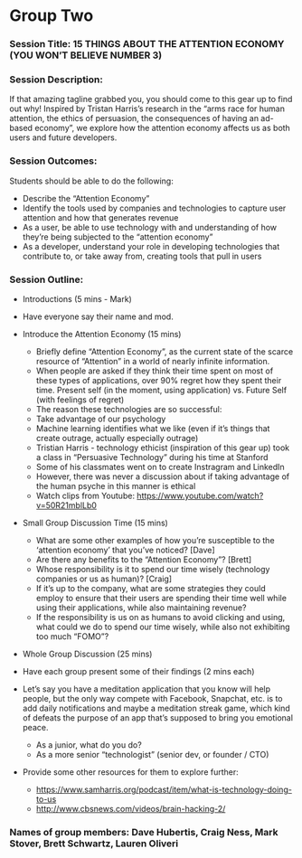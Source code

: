 # Group Two
 
### Session Title: 15 THINGS ABOUT THE ATTENTION ECONOMY (YOU WON’T BELIEVE NUMBER 3)
 
### Session Description: 

If that amazing tagline grabbed you, you should come to this gear up to find out why! Inspired by Tristan Harris’s research in the “arms race for human attention, the ethics of persuasion, the consequences of having an ad-based economy”, we explore how the attention economy affects us as both users and future developers. 

### Session Outcomes: 
 
Students should be able to do the following:
 
* Describe the “Attention Economy”
* Identify the tools used by companies and technologies to capture user attention and how that generates revenue
* As a user, be able to use technology with and understanding of how they’re being subjected to the “attention economy”
* As a developer, understand your role in developing technologies that contribute to, or take away from, creating tools that pull in users
 
### Session Outline:

* Introductions (5 mins - Mark)
 * Have everyone say their name and mod. 
* Introduce the Attention Economy (15 mins)
  * Briefly define “Attention Economy”, as the current state of the scarce resource of “Attention” in a world of nearly infinite information.
  * When people are asked if they think their time spent on most of these types of applications, over 90% regret how they spent their time. Present self (in the moment, using application) vs. Future Self (with feelings of regret)
  * The reason these technologies are so successful:
   * Take advantage of our psychology 
   * Machine learning identifies what we like (even if it’s things that create outrage, actually especially outrage) 
   * Tristian Harris - technology ethicist (inspiration of this gear up) took a class in “Persuasive Technology” during his time at Stanford
   * Some of his classmates went on to create Instragram and LinkedIn
   * However, there was never a discussion about if taking advantage of the human psyche in this manner is ethical
   * Watch clips from Youtube: https://www.youtube.com/watch?v=50R21mblLb0 

* Small Group Discussion Time (15 mins)
  * What are some other examples of how you’re susceptible to the ‘attention economy’ that you’ve noticed?  [Dave]
  * Are there any benefits to the “Attention Economy”? [Brett]
  * Whose responsibility is it to spend our time wisely (technology companies or us as human)? [Craig]  
  * If it’s up to the company, what are some strategies they could employ to ensure that their users are spending their time well while using their applications, while also maintaining revenue? 
  * If the responsibility is us on as humans to avoid clicking and using, what could we do to spend our time wisely, while also not exhibiting too much “FOMO”? 

* Whole Group Discussion (25 mins)
 * Have each group present some of their findings (2 mins each)
 * Let’s say you have a meditation application that you know will help people, but the only way compete with Facebook, Snapchat, etc. is to add daily notifications and maybe a meditation streak game, which kind of defeats the purpose of an app that’s supposed to bring you emotional peace. 
   * As a junior, what do you do? 
   * As a more senior “technologist” (senior dev, or founder / CTO)

* Provide some other resources for them to explore further:
  * https://www.samharris.org/podcast/item/what-is-technology-doing-to-us 
  * http://www.cbsnews.com/videos/brain-hacking-2/
 
### Names of group members: Dave Hubertis, Craig Ness, Mark Stover, Brett Schwartz, Lauren Oliveri
 
 

